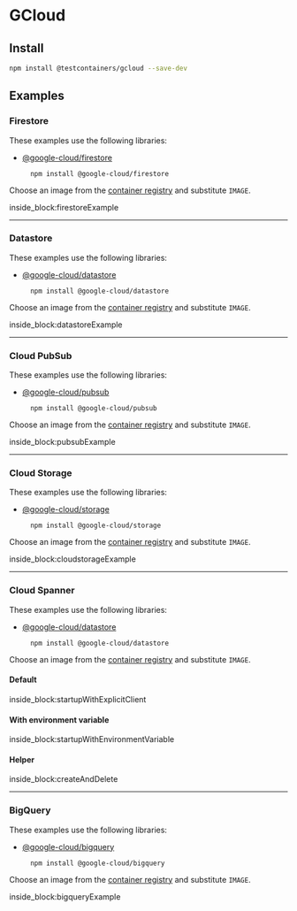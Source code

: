# GCloud

## Install

```bash
npm install @testcontainers/gcloud --save-dev
```

## Examples

### Firestore

These examples use the following libraries:

- [@google-cloud/firestore](https://www.npmjs.com/package/@google-cloud/firestore)

        npm install @google-cloud/firestore

Choose an image from the [container registry](https://gcr.io/google.com/cloudsdktool/google-cloud-cli) and substitute `IMAGE`.

<!--codeinclude-->
[](../../packages/modules/gcloud/src/firestore-emulator-container.test.ts) inside_block:firestoreExample 
<!--/codeinclude-->

---
 
### Datastore

These examples use the following libraries:

- [@google-cloud/datastore](https://www.npmjs.com/package/@google-cloud/datastore)

        npm install @google-cloud/datastore

Choose an image from the [container registry](https://gcr.io/google.com/cloudsdktool/google-cloud-cli) and substitute `IMAGE`.
 
<!--codeinclude-->
[](../../packages/modules/gcloud/src/datastore-emulator-container.test.ts) inside_block:datastoreExample
<!--/codeinclude-->
 
---

### Cloud PubSub

These examples use the following libraries:

- [@google-cloud/pubsub](https://www.npmjs.com/package/@google-cloud/pubsub)

        npm install @google-cloud/pubsub

Choose an image from the [container registry](https://gcr.io/google.com/cloudsdktool/google-cloud-cli) and substitute `IMAGE`.

<!--codeinclude-->
[](../../packages/modules/gcloud/src/pubsub-emulator-container.test.ts) inside_block:pubsubExample
<!--/codeinclude-->

---

### Cloud Storage

These examples use the following libraries:

- [@google-cloud/storage](https://www.npmjs.com/package/@google-cloud/storage)

        npm install @google-cloud/storage

Choose an image from the [container registry](https://hub.docker.com/r/fsouza/fake-gcs-server) and substitute `IMAGE`.

<!--codeinclude-->
[](../../packages/modules/gcloud/src/cloudstorage-emulator-container.test.ts) inside_block:cloudstorageExample
<!--/codeinclude-->

---

### Cloud Spanner

These examples use the following libraries:

- [@google-cloud/datastore](https://www.npmjs.com/package/@google-cloud/datastore)

        npm install @google-cloud/datastore

Choose an image from the [container registry](https://gcr.io/cloud-spanner-emulator/emulator:1.5.37) and substitute `IMAGE`.

#### Default

<!--codeinclude-->
[](../../packages/modules/gcloud/src/spanner-emulator-container.test.ts) inside_block:startupWithExplicitClient
<!--/codeinclude-->

#### With environment variable

<!--codeinclude-->
[](../../packages/modules/gcloud/src/spanner-emulator-container.test.ts) inside_block:startupWithEnvironmentVariable
<!--/codeinclude-->

#### Helper

<!--codeinclude-->
[](../../packages/modules/gcloud/src/spanner-emulator-helper.test.ts) inside_block:createAndDelete
<!--/codeinclude-->

---

### BigQuery

These examples use the following libraries:

- [@google-cloud/bigquery](https://www.npmjs.com/package/@google-cloud/bigquery)

        npm install @google-cloud/bigquery

Choose an image from the [container registry](https://ghcr.io/goccy/bigquery-emulator) and substitute `IMAGE`.

<!--codeinclude-->
[](../../packages/modules/gcloud/src/bigquery-emulator-container.test.ts)  inside_block:bigqueryExample
<!--/codeinclude-->
